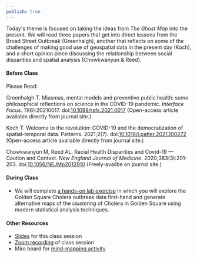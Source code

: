 ```yaml
---
publish: true
---
```


Today's theme is focused on taking the ideas from *The Ghost Map* into  the present. We will read three papers that get into direct lessons from the Broad Street Outbreak (Greenhalgh), another that reflects on some of the challenges of making good use of geospatial data in the present day (Koch), and a short opinion piece discussing the relationship between social disparities and spatial analysis (Chowkwanyun & Reed).

#### Before Class
Please Read:

Greenhalgh T. Miasmas, mental models and preventive public health: some philosophical reflections on science in the COVID-19 pandemic. _Interface Focus_. 11(6):20210017. doi:[10.1098/rsfs.2021.0017](https://doi.org/10.1098/rsfs.2021.0017) (Open-access article available directly from journal site.)

Koch T. Welcome to the revolution: COVID-19 and the democratization of spatial-temporal data. Patterns. 2021;2(7). doi:[10.1016/j.patter.2021.100272](https://doi.org/10.1016/j.patter.2021.100272) (Open-access article available directly from journal site.)

Chowkwanyun M, Reed AL. Racial Health Disparities and Covid-19 — Caution and Context. _New England Journal of Medicine_. 2020;383(3):201-203. doi:[10.1056/NEJMp2012910](https://doi.org/10.1056/NEJMp2012910) (Freely-availbe on journal site.)

#### During Class

- We will complete [a hands-on lab exercise](https://sph-umich.shinyapps.io/john-snow-cholera/) in which you will explore the Golden Square Cholera outbreak data first-hand and generate alternative maps of the *clustering* of Cholera in Golden Square using modern statistical analysis techniques.

#### Other Resources

- [Slides](https://jzelner.github.io/document-garden/epid684/session_8_mental_models.html) for this class session
- [Zoom recording](https://umich.zoom.us/rec/share/9d0_1GQZ0LufvHTRWA4B5YODMbl830BL7QOOQw0TdR7vzsBY5PHs8oXx69DrWDwX._e_Hb8KG6NDGf9Hd) of class session
- Miro board for [mind-mapping activity](https://miro.com/app/board/uXjVORxu2mw=/?invite_link_id=76585583510)
